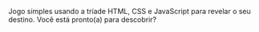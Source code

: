 Jogo simples usando a tríade HTML, CSS e JavaScript para revelar o seu destino.
Você está pronto(a) para descobrir?
